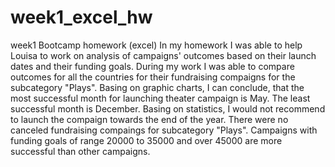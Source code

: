 # week1_excel_hw
week1 Bootcamp homework (excel)
In my homework I was able to help Louisa to work on analysis of campaigns' outcomes based on their launch dates and their funding goals.
During my work I was able to compare outcomes for all the countries for their fundraising compaigns for the subcategory "Plays". 
Basing on graphic charts, I can conclude, that the most successful month for launching theater campaign is May. The least successful month is December. Basing on statistics, I would not recommend to launch the compaign towards the end of the year.
There were no canceled fundraising compaings for subcategory "Plays". Campaigns with funding goals of range 20000 to 35000 and over 45000 are more successful than other campaigns.
